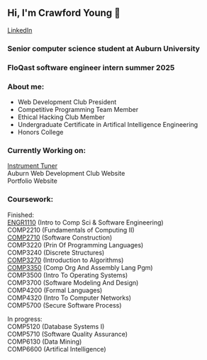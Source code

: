 ## Hi, I'm Crawford Young 👋

[LinkedIn](https://www.linkedin.com/in/crawford-young/)

### Senior computer science student at Auburn University
### FloQast software engineer intern summer 2025

### About me:
* Web Development Club President
* Competitive Programming Team Member  
* Ethical Hacking Club Member  
* Undergraduate Certificate in Artifical Intelligence Engineering  
* Honors College  
  
### Currently Working on:
[Instrument Tuner](https://github.com/Crawford-Young/InstrumentTuner)  
Auburn Web Development Club Website  
Portfolio Website  
  
### Coursework:
Finished:  
[ENGR1110](https://github.com/Crawford-Young/Engr1110) (Intro to Comp Sci & Software Engineering)  
COMP2210 (Fundamentals of Computing II)  
[COMP2710](https://github.com/Crawford-Young/Comp2710) (Software Construction)  
COMP3220 (Prin Of Programming Languages)  
COMP3240 (Discrete Structures)  
[COMP3270](https://github.com/Crawford-Young/COMP3270) (Introduction to Algorithms)  
[COMP3350](https://github.com/Crawford-Young/COMP3350) (Comp Org And Assembly Lang Pgm)  
COMP3500 (Intro To Operating Systems)  
COMP3700 (Software Modeling And Design)  
COMP4200 (Formal Languages)  
COMP4320 (Intro To Computer Networks)  
COMP5700 (Secure Software Process)  
  
In progress:  
COMP5120 (Database Systems I)  
COMP5710 (Software Quality Assurance)  
COMP6130 (Data Mining)  
COMP6600 (Artifical Intelligence)  
